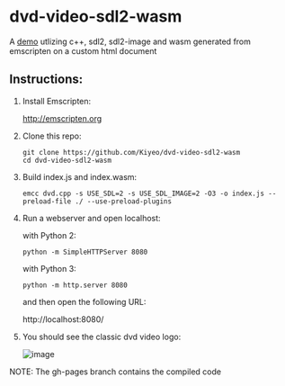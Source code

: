 # dvd-video-sdl2-wasm

A [demo](https://kiyeo.github.io/dvd-video-sdl2-wasm/) utlizing c++, sdl2, sdl2-image and wasm generated from emscripten on a custom html document

Instructions:
-------------

1. Install Emscripten:

    http://emscripten.org

2. Clone this repo:

    ```
    git clone https://github.com/Kiyeo/dvd-video-sdl2-wasm
    cd dvd-video-sdl2-wasm
    ```
    
3. Build index.js and index.wasm:

    ```
    emcc dvd.cpp -s USE_SDL=2 -s USE_SDL_IMAGE=2 -O3 -o index.js --preload-file ./ --use-preload-plugins
    ```

4. Run a webserver and open localhost:

    with Python 2: 

    ```
    python -m SimpleHTTPServer 8080
    ```
    
    with Python 3:

    ```
    python -m http.server 8080
    ```

    and then open the following URL:

    http://localhost:8080/
    
5. You should see the classic dvd video logo:

    ![image](https://user-images.githubusercontent.com/52591219/138643352-632e3c0c-8aa2-4a69-a337-7e9cb930adce.gif)

NOTE: The gh-pages branch contains the compiled code
